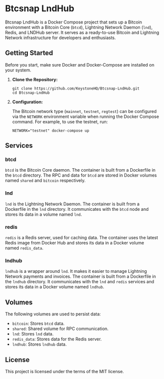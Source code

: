 # Btcsnap LndHub

Btcsnap LndHub is a Docker Compose project that sets up a Bitcoin environment with a Bitcoin Core (`btcd`), Lightning Network Daemon (`lnd`), Redis, and LNDHub server. It serves as a ready-to-use Bitcoin and Lightning Network infrastructure for developers and enthusiasts.

## Getting Started

Before you start, make sure Docker and Docker-Compose are installed on your system.

1. **Clone the Repository:**
    
    ```
    git clone https://github.com/KeystoneHQ/Btcsnap-LndHub.git
    cd Btcsnap-LndHub
    
    ```
    
2. **Configuration:**
    
    The Bitcoin network type (`mainnet`, `testnet`, `regtest`) can be configured via the `NETWORK` environment variable when running the Docker Compose command. For example, to use the testnet, run:

    ```
    NETWORK="testnet" docker-compose up
    
    ```
    

## Services

### btcd

`btcd` is the Bitcoin Core daemon. The container is built from a Dockerfile in the `btcd` directory. The RPC and data for `btcd` are stored in Docker volumes named `shared` and `bitcoin` respectively.

### lnd

`lnd` is the Lightning Network Daemon. The container is built from a Dockerfile in the `lnd` directory. It communicates with the `btcd` node and stores its data in a volume named `lnd`.

### redis

`redis` is a Redis server, used for caching data. The container uses the latest Redis image from Docker Hub and stores its data in a Docker volume named `redis_data`.

### lndhub

`lndhub` is a wrapper around `lnd`. It makes it easier to manage Lightning Network payments and invoices. The container is built from a Dockerfile in the `lndhub` directory. It communicates with the `lnd` and `redis` services and stores its data in a Docker volume named `lndhub`.

## Volumes

The following volumes are used to persist data:

- `bitcoin`: Stores `btcd` data.
- `shared`: Shared volume for RPC communication.
- `lnd`: Stores `lnd` data.
- `redis_data`: Stores data for the Redis server.
- `lndhub`: Stores `lndhub` data.

## License

This project is licensed under the terms of the MIT license.

